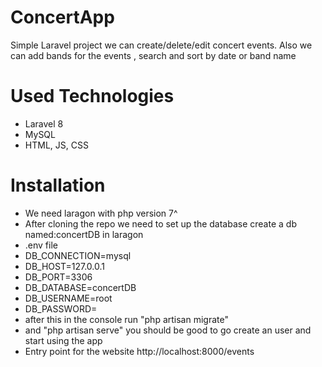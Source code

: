 # ConcertApp 
Simple Laravel project we can create/delete/edit concert events. 
Also we can add bands for the events , search and sort by date or band name 
# Used Technologies
- Laravel 8
- MySQL
- HTML, JS, CSS
# Installation 
- We need laragon with php version 7^
- After cloning the repo we need to set up the database create a db named:concertDB in laragon 
- .env file
- DB_CONNECTION=mysql
- DB_HOST=127.0.0.1
- DB_PORT=3306
- DB_DATABASE=concertDB
- DB_USERNAME=root
- DB_PASSWORD=
- after this in the console run "php artisan migrate"
- and "php artisan serve" you should be good to go create an user and start using the app
- Entry point for the website http://localhost:8000/events
